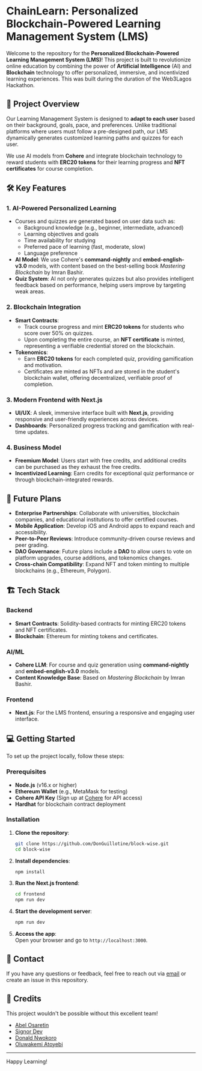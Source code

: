# ChainLearn: Personalized Blockchain-Powered Learning Management System (LMS)

Welcome to the repository for the **Personalized Blockchain-Powered Learning Management System (LMS)**! This project is built to revolutionize online education by combining the power of **Artificial Intelligence** (AI) and **Blockchain** technology to offer personalized, immersive, and incentivized learning experiences. This was built during the duration of the Web3Lagos Hackathon.

## 🚀 Project Overview

Our Learning Management System is designed to **adapt to each user** based on their background, goals, pace, and preferences. Unlike traditional platforms where users must follow a pre-designed path, our LMS dynamically generates customized learning paths and quizzes for each user. 

We use AI models from **Cohere** and integrate blockchain technology to reward students with **ERC20 tokens** for their learning progress and **NFT certificates** for course completion.

## 🛠️ Key Features

### 1. **AI-Powered Personalized Learning**
- Courses and quizzes are generated based on user data such as:
  - Background knowledge (e.g., beginner, intermediate, advanced)
  - Learning objectives and goals
  - Time availability for studying
  - Preferred pace of learning (fast, moderate, slow)
  - Language preference
- **AI Model**: We use Cohere's **command-nightly** and **embed-english-v3.0** models, with content based on the best-selling book *Mastering Blockchain* by Imran Bashir.
- **Quiz System**: AI not only generates quizzes but also provides intelligent feedback based on performance, helping users improve by targeting weak areas.

### 2. **Blockchain Integration**
- **Smart Contracts**:
  - Track course progress and mint **ERC20 tokens** for students who score over 50% on quizzes.
  - Upon completing the entire course, an **NFT certificate** is minted, representing a verifiable credential stored on the blockchain.
- **Tokenomics**:
  - Earn **ERC20 tokens** for each completed quiz, providing gamification and motivation.
  - Certificates are minted as NFTs and are stored in the student's blockchain wallet, offering decentralized, verifiable proof of completion.

### 3. **Modern Frontend with Next.js**
- **UI/UX**: A sleek, immersive interface built with **Next.js**, providing responsive and user-friendly experiences across devices.
- **Dashboards**: Personalized progress tracking and gamification with real-time updates.

### 4. **Business Model**
- **Freemium Model**: Users start with free credits, and additional credits can be purchased as they exhaust the free credits.
- **Incentivized Learning**: Earn credits for exceptional quiz performance or through blockchain-integrated rewards.

## 🌟 Future Plans
- **Enterprise Partnerships**: Collaborate with universities, blockchain companies, and educational institutions to offer certified courses.
- **Mobile Application**: Develop iOS and Android apps to expand reach and accessibility.
- **Peer-to-Peer Reviews**: Introduce community-driven course reviews and peer grading.
- **DAO Governance**: Future plans include a **DAO** to allow users to vote on platform upgrades, course additions, and tokenomics changes.
- **Cross-chain Compatibility**: Expand NFT and token minting to multiple blockchains (e.g., Ethereum, Polygon).

## 🏗️ Tech Stack

### Backend
- **Smart Contracts**: Solidity-based contracts for minting ERC20 tokens and NFT certificates.
- **Blockchain**: Ethereum for minting tokens and certificates.
  
### AI/ML
- **Cohere LLM**: For course and quiz generation using **command-nightly** and **embed-english-v3.0** models.
- **Content Knowledge Base**: Based on *Mastering Blockchain* by Imran Bashir.

### Frontend
- **Next.js**: For the LMS frontend, ensuring a responsive and engaging user interface.

## 💻 Getting Started

To set up the project locally, follow these steps:

### Prerequisites
- **Node.js** (v16.x or higher)
- **Ethereum Wallet** (e.g., MetaMask for testing)
- **Cohere API Key** (Sign up at [Cohere](https://cohere.com) for API access)
- **Hardhat** for blockchain contract deployment

### Installation

1. **Clone the repository**:
   ```bash
   git clone https://github.com/DonGuillotine/block-wise.git
   cd block-wise
   ```

2. **Install dependencies**:
   ```bash
   npm install
   ```

3. **Run the Next.js frontend**:
   ```bash
   cd frontend
   npm run dev
   ```

4. **Start the development server**:
   ```bash
   npm run dev
   ```

5. **Access the app**:  
   Open your browser and go to `http://localhost:3000`.

## 📧 Contact

If you have any questions or feedback, feel free to reach out via [email](mailto:infect3dlab@gmail.com) or create an issue in this repository.

## 📧 Credits

This project wouldn't be possible without this excellent team!
- [Abel Osaretin](https://github.com/AbelOsaretin)
- [Signor Dev](https://github.com/Signor1)
- [Donald Nwokoro](https://github.com/DonGuillotine)
- [Oluwakemi Atoyebi](https://github.com/Khemmie-Ray)
---

Happy Learning!  
